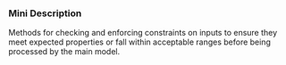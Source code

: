 ### Mini Description

Methods for checking and enforcing constraints on inputs to ensure they meet expected properties or fall within acceptable ranges before being processed by the main model.
